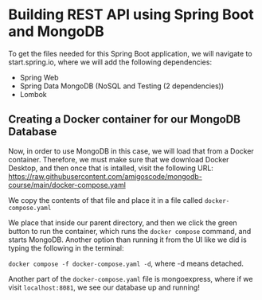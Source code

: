 # Building REST API using Spring Boot and MongoDB

To get the files needed for this Spring Boot application, we will navigate to start.spring.io, where we will add the following dependencies:
- Spring Web
- Spring Data MongoDB (NoSQL and Testing (2 dependencies))
- Lombok


## Creating a Docker container for our MongoDB Database
Now, in order to use MongoDB in this case, we will load that from a Docker container.
Therefore, we must make sure that we download Docker Desktop, and then once that is intalled,
visit the following URL: https://raw.githubusercontent.com/amigoscode/mongodb-course/main/docker-compose.yaml

We copy the contents of that file and place it in a file called `docker-compose.yaml`

We place that inside our parent directory, and then we click the green button to run the container, which runs the `docker compose` command,
and starts MongoDB. Another option than running it from the UI like we did is typing the following in the terminal:

`docker compose -f docker-compose.yaml -d`, where -d means detached.

Another part of the `docker-compose.yaml` file is mongoexpress, where if we visit `localhost:8081`, we see our database up and running!






